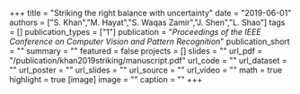 +++
title = "Striking the right balance with uncertainty"
date = "2019-06-01"
authors = ["S. Khan","M. Hayat","S. Waqas Zamir","J. Shen","L. Shao"]
tags = []
publication_types = ["1"]
publication = "_Proceedings of the IEEE Conference on Computer Vision and Pattern Recognition_"
publication_short = ""
summary = ""
featured = false
projects = []
slides = ""
url_pdf = "/publication/khan2019striking/manuscript.pdf"
url_code = ""
url_dataset = ""
url_poster = ""
url_slides = ""
url_source = ""
url_video = ""
math = true
highlight = true
[image]
image = ""
caption = ""
+++

